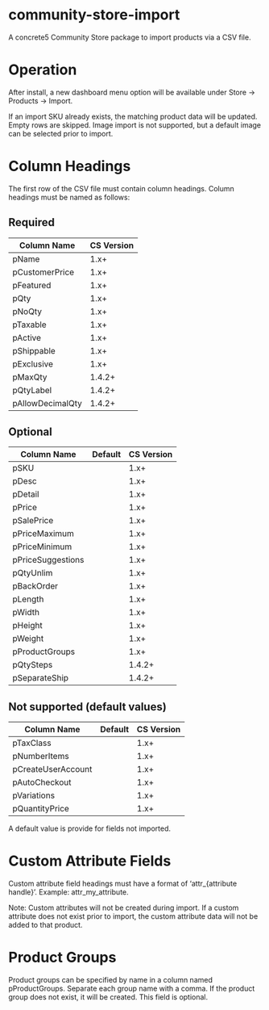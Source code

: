 # community-store-import
A concrete5 Community Store package to import products via a CSV file.

# Operation
After install, a new dashboard menu option will be available under Store -> Products -> Import.

If an import SKU already exists, the matching product data will be updated.
Empty rows are skipped.
Image import is not supported, but a default image can be selected prior to import.

# Column Headings
The first row of the CSV file must contain column headings. Column headings must be named as follows:

## Required
Column Name | CS Version
----------- | ----------
pName | 1.x+
pCustomerPrice | 1.x+
pFeatured | 1.x+
pQty | 1.x+
pNoQty | 1.x+
pTaxable | 1.x+
pActive | 1.x+
pShippable | 1.x+
pExclusive | 1.x+
pMaxQty | 1.4.2+
pQtyLabel | 1.4.2+
pAllowDecimalQty | 1.4.2+

## Optional
Column Name | Default | CS Version
----------- | ------- | ----------
pSKU | | 1.x+
pDesc | | 1.x+
pDetail | | 1.x+
pPrice | | 1.x+
pSalePrice | | 1.x+
pPriceMaximum | | 1.x+
pPriceMinimum | | 1.x+
pPriceSuggestions | | 1.x+
pQtyUnlim | | 1.x+
pBackOrder | | 1.x+
pLength | | 1.x+
pWidth | | 1.x+
pHeight | | 1.x+
pWeight | | 1.x+
pProductGroups | | 1.x+
pQtySteps | | 1.4.2+
pSeparateShip | | 1.4.2+

## Not supported (default values)
Column Name | Default | CS Version
----------- | ------- | ----------
pTaxClass | | 1.x+
pNumberItems | | 1.x+
pCreateUserAccount | | 1.x+
pAutoCheckout | | 1.x+
pVariations | | 1.x+
pQuantityPrice | | 1.x+

A default value is provide for fields not imported.

# Custom Attribute Fields
Custom attribute field headings must have a format of ‘attr_{attribute handle}’. Example: attr_my_attribute.

Note: Custom attributes will not be created during import. If a custom attribute does not exist prior to import, the custom attribute data will not be added to that product.

# Product Groups
Product groups can be specified by name in a column named pProductGroups. Separate each group name with a comma.  If the product group does not exist, it will be created. This field is optional.
